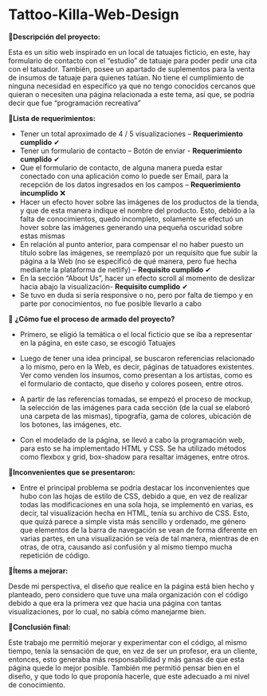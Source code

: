 # Tattoo-Killa-Web-Design

🎇**Descripción del proyecto:**

  Esta es un sitio web inspirado en un local de tatuajes ficticio, en este, hay formulario de contacto con el “estudio” de tatuaje para poder pedir una cita con el       tatuador. También, posee un apartado de suplementos para la venta de insumos de tatuaje para quienes tatúan. No tiene el cumplimiento de ninguna necesidad en           específico ya que no tengo conocidos cercanos que quieran o necesiten una página relacionada a este tema, así que, se podría decir que fue “programación recreativa” 

 

 🎇**Lista de requerimientos:**

 

  - Tener un total aproximado de 4 / 5 visualizaciones – **Requerimiento cumplido** ✔ 
  - Tener un formulario de contacto – Botón de enviar - **Requerimiento cumplido** ✔ 
  - Que el formulario de contacto, de alguna manera pueda estar conectado con una aplicación como lo puede ser Email, para la recepción de los datos ingresados en los     campos – **Requerimiento incumplido** ❌ 
  - Hacer un efecto hover sobre las imágenes de los productos de la tienda, y que de esta manera indique el nombre del producto. Esto, debido a la falta de                 conocimientos, quedo incompleto, solamente se efectuó un hover sobre las imágenes generando una pequeña oscuridad sobre estas mismas 
  - En relación al punto anterior, para compensar el no haber puesto un título sobre las imágenes, se reemplazó por un requisito que fue subir la página a la Web (no       se especificó de qué manera, pero fue hecha mediante la plataforma de netlify) – **Requisito cumplido** ✔ 
  - En la sección “About Us”, hacer un efecto scroll al momento de deslizar hacia abajo la visualización- **Requisito cumplido** ✔ 
  - Se tuvo en duda si sería responsive o no, pero por falta de tiempo y en parte por conocimientos, no fue posible llevarlo a cabo 

 

  🎇 **¿Cómo fue el proceso de armado del proyecto?**

  - Primero, se eligió la temática o el local ficticio que se iba a representar en la página, en este caso, se escogió Tatuajes 

  - Luego de tener una idea principal, se buscaron referencias relacionado a lo mismo, pero en la Web, es decir, páginas de tatuadores existentes. Ver como venden los    insumos, como presentan a los artistas, como es el formulario de contacto, que diseño y colores poseen, entre otros. 

  - A partir de las referencias tomadas, se empezó el proceso de mockup, la selección de las imágenes para cada sección (de la cual se elaboró una carpeta de las           mismas), tipografía, gama de colores, ubicación de los botones, las imágenes, etc. 

  - Con el modelado de la página, se llevó a cabo la programación web, para esto se ha implementado HTML y CSS. Se ha utilizado métodos como flexbox y grid, box-shadow     para resaltar imágenes, entre otros. 


  🎇**Inconvenientes que se presentaron:**

  - Entre el principal problema se podría destacar los inconvenientes que hubo con las hojas de estilo de CSS, debido a que, en vez de realizar todas las                 modificaciones en una sola hoja, se implementó en varias, es decir, tal visualización hecha en HTML, tenía su archivo de CSS. Esto, que quizá parece a simple vista     más sencillo y ordenado, me género que elementos de la barra de navegación se vean de forma diferente en varias partes, en una visualización se veía de tal             manera, mientras de en otras, de otra, causando así confusión y al mismo tiempo mucha repetición de código. 

 

  🎇**Ítems a mejorar:** 

  Desde mi perspectiva, el diseño que realice en la página está bien hecho y planteado, pero considero que tuve una mala organización con el código debido a que era la   primera vez que hacia una página con tantas visualizaciones, por lo cual, no sabía cómo manejarme bien. 

  🎇**Conclusión final:** 

  Este trabajo me permitió mejorar y experimentar con el código, al mismo tiempo, tenía la sensación de que, en vez de ser un profesor, era un cliente, entonces, esto    generaba más responsabilidad y más ganas de que esta página quede lo mejor posible. También me permitió pensar bien en el diseño, y que todo lo que proponía            hacerle, que este adecuado a mi nivel de conocimiento. 
